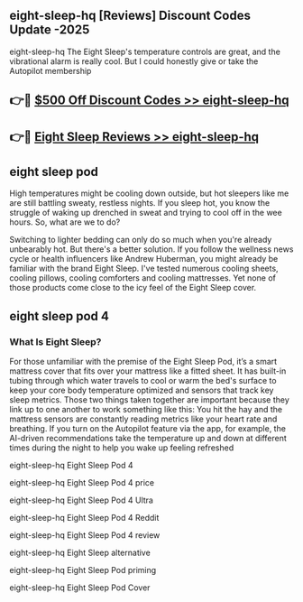 ## eight-sleep-hq [Reviews​] Discount Codes Update -2025

eight-sleep-hq The Eight Sleep's temperature controls are great, and the vibrational alarm is really cool. But I could honestly give or take the Autopilot membership

## 👉🔴 [$500 Off Discount Codes >> eight-sleep-hq](http://download.freeplayer.one?title=eight-sleep-hq&ref=18-ES)

## 👉🔴 [Eight Sleep Reviews >> eight-sleep-hq](http://download.freeplayer.one?title=eight-sleep-hq&ref=18-ES)

## eight sleep pod

High temperatures might be cooling down outside, but hot sleepers like me are still battling sweaty, restless nights. If you sleep hot, you know the struggle of waking up drenched in sweat and trying to cool off in the wee hours. So, what are we to do?

Switching to lighter bedding can only do so much when you're already unbearably hot. But there's a better solution. If you follow the wellness news cycle or health influencers like Andrew Huberman, you might already be familiar with the brand Eight Sleep. I've tested numerous cooling sheets, cooling pillows, cooling comforters and cooling mattresses. Yet none of those products come close to the icy feel of the Eight Sleep cover.

## eight sleep pod 4

### What Is Eight Sleep?

For those unfamiliar with the premise of the Eight Sleep Pod, it’s a smart mattress cover that fits over your mattress like a fitted sheet. It has built-in tubing through which water travels to cool or warm the bed's surface to keep your core body temperature optimized and sensors that track key sleep metrics. Those two things taken together are important because they link up to one another to work something like this: You hit the hay and the mattress sensors are constantly reading metrics like your heart rate and breathing. If you turn on the Autopilot feature via the app, for example, the AI-driven recommendations take the temperature up and down at different times during the night to help you wake up feeling refreshed

eight-sleep-hq Eight Sleep Pod 4

eight-sleep-hq Eight Sleep Pod 4 price

eight-sleep-hq Eight Sleep Pod 4 Ultra

eight-sleep-hq Eight Sleep Pod 4 Reddit

eight-sleep-hq Eight Sleep Pod 4 review

eight-sleep-hq Eight Sleep alternative

eight-sleep-hq Eight Sleep Pod priming

eight-sleep-hq Eight Sleep Pod Cover